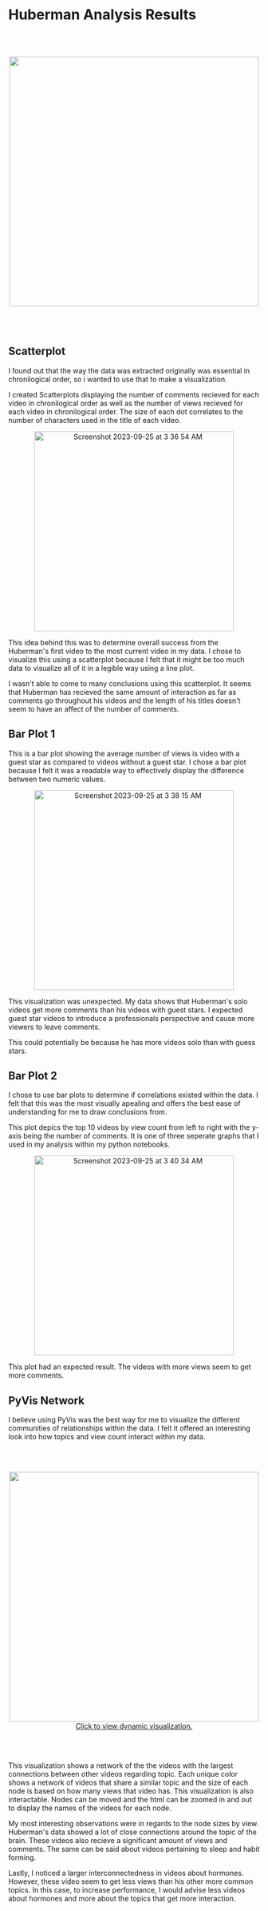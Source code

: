 # Huberman Analysis Results

<br></br>

<div align="center">
  <img src="https://github.com/TheAhmir/HubermanAnalysis/assets/100968856/782ca0ff-aba5-4d94-9c42-c226fe97c4bf" width="500">
</div>

<br></br>
## Scatterplot
I found out that the way the data was extracted originally was essential in chronilogical order, so i wanted to use that to make a visualization.

I created Scatterplots displaying the number of comments recieved for each video in chronilogical order as well as the number of views recieved for each video in chronilogical order. The size of each dot correlates to the number of characters used in the title of each video.

<div align="center">
  <img width="400" alt="Screenshot 2023-09-25 at 3 36 54 AM" src="https://github.com/TheAhmir/HubermanAnalysis/assets/100968856/383c4e78-74a1-4936-adfd-51ca5b103194">
</div>

This idea behind this was to determine overall success from the Huberman's first video to the most current video in my data. I chose to visualize this using a scatterplot because I felt that it might be too much data to visualize all of it in a legible way using a line plot.

I wasn't able to come to many conclusions using this scatterplot. It seems that Huberman has recieved the same amount of interaction as far as comments go throughout his videos and the length of his titles doesn't seem to have an affect of the number of comments.

## Bar Plot 1
This is a bar plot showing the average number of views is video with a guest star as compared to videos without a guest star. I chose a bar plot because I felt it was a readable way to effectively display the difference between two numeric values.

<div align="center">
  <img width="400" alt="Screenshot 2023-09-25 at 3 38 15 AM" src="https://github.com/TheAhmir/HubermanAnalysis/assets/100968856/4a0f45c0-611c-49f4-8815-dac07b3d43ae">
</div>

This visualization was unexpected. My data shows that Huberman's solo videos get more comments than his videos with guest stars. I expected guest star videos to introduce a professionals perspective and cause more viewers to leave comments. 

This could potentially be because he has more videos solo than with guess stars.

## Bar Plot 2
I chose to use bar plots to determine if correlations existed within the data. I felt that this was the most visually apealing and offers the best ease of understanding for me to draw conclusions from.

This plot depics the top 10 videos by view count from left to right with the y-axis being the number of comments. It is one of three seperate graphs that I used in my analysis within my python notebooks.

<div align="center">
  <img width="400" alt="Screenshot 2023-09-25 at 3 40 34 AM" src="https://github.com/TheAhmir/HubermanAnalysis/assets/100968856/754e46ac-8b74-4214-8e89-cdc0aaac0604">
</div>

This plot had an expected result. The videos with more views seem to get more comments.

## PyVis Network
I believe using PyVis was the best way for me to visualize the different communities of relationships within the data. I felt it offered an interesting look into how topics and view count interact within my data.

<br></br>

<div align="center">
  <a href="https://theahmir.github.io/HubermanAnalysis/visualizations/topic_analyses_communities(size_by_views).html">
  <img src="https://github.com/TheAhmir/HubermanAnalysis/assets/100968856/6f84306b-8bef-4093-9aea-3a68d06fa22e" width="500"/>
</a>
</div>

<div align="center">
  <a href="https://theahmir.github.io/HubermanAnalysis/visualizations/topic_analyses_communities(size_by_views).html">
    Click to view dynamic visualization.
  </a>
</div>

<br></br>

This visualization shows a network of the the videos with the largest connections between other videos regarding topic. Each unique color shows a network of videos that share a similar topic and the size of each node is based on how many views that video has. This visualization is also interactable. Nodes can be moved and the html can be zoomed in and out to display the names of the videos for each node.

My most interesting observations were in regards to the node sizes by view. Huberman's data showed a lot of close connections around the topic of the brain. These videos also recieve a significant amount of views and comments. The same can be said about videos pertaining to sleep and habit forming.

Lastly, I noticed a larger interconnectedness in videos about hormones. However, these video seem to get less views than his other more common topics. In this case, to increase performance, I would advise less videos about hormones and more about the topics that get more interaction.
